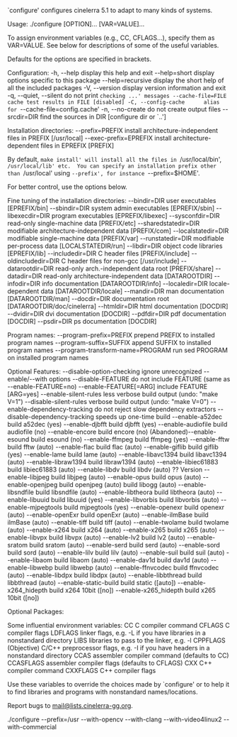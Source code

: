 `configure' configures cinelerra 5.1 to adapt to many kinds of systems.

Usage: ./configure [OPTION]... [VAR=VALUE]...

To assign environment variables (e.g., CC, CFLAGS...), specify them as
VAR=VALUE.  See below for descriptions of some of the useful variables.

Defaults for the options are specified in brackets.

Configuration:
  -h, --help              display this help and exit
      --help=short        display options specific to this package
      --help=recursive    display the short help of all the included packages
  -V, --version           display version information and exit
  -q, --quiet, --silent   do not print `checking ...' messages
      --cache-file=FILE   cache test results in FILE [disabled]
  -C, --config-cache      alias for `--cache-file=config.cache'
  -n, --no-create         do not create output files
      --srcdir=DIR        find the sources in DIR [configure dir or `..']

Installation directories:
  --prefix=PREFIX         install architecture-independent files in PREFIX
                          [/usr/local]
  --exec-prefix=EPREFIX   install architecture-dependent files in EPREFIX
                          [PREFIX]

By default, `make install' will install all the files in
`/usr/local/bin', `/usr/local/lib' etc.  You can specify
an installation prefix other than `/usr/local' using `--prefix',
for instance `--prefix=$HOME'.

For better control, use the options below.

Fine tuning of the installation directories:
  --bindir=DIR            user executables [EPREFIX/bin]
  --sbindir=DIR           system admin executables [EPREFIX/sbin]
  --libexecdir=DIR        program executables [EPREFIX/libexec]
  --sysconfdir=DIR        read-only single-machine data [PREFIX/etc]
  --sharedstatedir=DIR    modifiable architecture-independent data [PREFIX/com]
  --localstatedir=DIR     modifiable single-machine data [PREFIX/var]
  --runstatedir=DIR       modifiable per-process data [LOCALSTATEDIR/run]
  --libdir=DIR            object code libraries [EPREFIX/lib]
  --includedir=DIR        C header files [PREFIX/include]
  --oldincludedir=DIR     C header files for non-gcc [/usr/include]
  --datarootdir=DIR       read-only arch.-independent data root [PREFIX/share]
  --datadir=DIR           read-only architecture-independent data [DATAROOTDIR]
  --infodir=DIR           info documentation [DATAROOTDIR/info]
  --localedir=DIR         locale-dependent data [DATAROOTDIR/locale]
  --mandir=DIR            man documentation [DATAROOTDIR/man]
  --docdir=DIR            documentation root [DATAROOTDIR/doc/cinelerra]
  --htmldir=DIR           html documentation [DOCDIR]
  --dvidir=DIR            dvi documentation [DOCDIR]
  --pdfdir=DIR            pdf documentation [DOCDIR]
  --psdir=DIR             ps documentation [DOCDIR]

Program names:
  --program-prefix=PREFIX            prepend PREFIX to installed program names
  --program-suffix=SUFFIX            append SUFFIX to installed program names
  --program-transform-name=PROGRAM   run sed PROGRAM on installed program names

Optional Features:
  --disable-option-checking  ignore unrecognized --enable/--with options
  --disable-FEATURE       do not include FEATURE (same as --enable-FEATURE=no)
  --enable-FEATURE[=ARG]  include FEATURE [ARG=yes]
  --enable-silent-rules   less verbose build output (undo: "make V=1")
  --disable-silent-rules  verbose build output (undo: "make V=0")
  --enable-dependency-tracking
                          do not reject slow dependency extractors
  --disable-dependency-tracking
                          speeds up one-time build
  --enable-a52dec         build a52dec (yes)
  --enable-djbfft         build djbfft (yes)
  --enable-audiofile      build audiofile (no)
  --enable-encore         build encore (no)
  (Abandoned)--enable-esound         build esound (no)
  --enable-ffmpeg         build ffmpeg (yes)
  --enable-fftw           build fftw (auto)
  --enable-flac           build flac (auto)
  --enable-giflib         build giflib (yes)
  --enable-lame           build lame (auto)
  --enable-libavc1394     build libavc1394 (auto)
  --enable-libraw1394     build libraw1394 (auto)
  --enable-libiec61883    build libiec61883 (auto)
  --enable-libdv          build libdv (auto)
  ?? Version --enable-libjpeg        build libjpeg (auto)
  --enable-opus           build opus (auto)
  --enable-openjpeg       build openjpeg (auto)
          build libogg (auto)
  --enable-libsndfile     build libsndfile (auto)
  --enable-libtheora      build libtheora (auto)
  --enable-libuuid        build libuuid (yes)
  --enable-libvorbis      build libvorbis (auto)
  --enable-mjpegtools     build mjpegtools (yes)
  --enable-openexr        build openexr (auto)
  --enable-openExr        build openExr (auto)
  --enable-ilmBase        build ilmBase (auto)
  --enable-tiff           build tiff (auto)
  --enable-twolame        build twolame (auto)
  --enable-x264           build x264 (auto)
  --enable-x265           build x265 (auto)
  --enable-libvpx         build libvpx (auto)
  --enable-lv2            build lv2 (auto)
  --enable-sratom         build sratom (auto)
  --enable-serd           build serd (auto)
  --enable-sord           build sord (auto)
  --enable-lilv           build lilv (auto)
  --enable-suil           build suil (auto)
  --enable-libaom         build libaom (auto)
  --enable-dav1d          build dav1d (auto)
  --enable-libwebp        build libwebp (auto)
  --enable-ffnvcodec      build ffnvcodec (auto)
  --enable-libdpx         build libdpx (auto)
  --enable-libbthread     build libbthread (auto)
  --enable-static-build   build static ([auto])
  --enable-x264_hidepth   build x264 10bit ([no])
  --enable-x265_hidepth   build x265 10bit ([no])

Optional Packages:


Some influential environment variables:
  CC          C compiler command
  CFLAGS      C compiler flags
  LDFLAGS     linker flags, e.g. -L<lib dir> if you have libraries in a
              nonstandard directory <lib dir>
  LIBS        libraries to pass to the linker, e.g. -l<library>
  CPPFLAGS    (Objective) C/C++ preprocessor flags, e.g. -I<include dir> if
              you have headers in a nonstandard directory <include dir>
  CCAS        assembler compiler command (defaults to CC)
  CCASFLAGS   assembler compiler flags (defaults to CFLAGS)
  CXX         C++ compiler command
  CXXFLAGS    C++ compiler flags

Use these variables to override the choices made by `configure' or to help
it to find libraries and programs with nonstandard names/locations.

Report bugs to <mail@lists.cinelerra-gg.org>.

./configure --prefix=/usr --with-opencv --with-clang --with-video4linux2 --with-commercial

